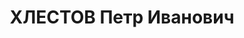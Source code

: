 ---
title: ХЛЕСТОВ Петр Иванович
description: "Род. в 1894 г., д.Дертюли Уфимской губ., русский, чл. ВКП(б) с 1918г.,\
  \ Секретарь Лебяжьевского райкома ВКП(б). \n  Арестован 17 августа 1937 г. \n  Приговорен:\
  \ Верховным судом СССР 28 декабря 1937 г., обв.: по обвинению в принадлежности к\
  \ контрреволюционной организации, ст.58-7, 8, 11. \n  Приговор: к ВМН. Реабилитирован\
  \ 9 июня 1959 г. Верховным судом СССР"
---